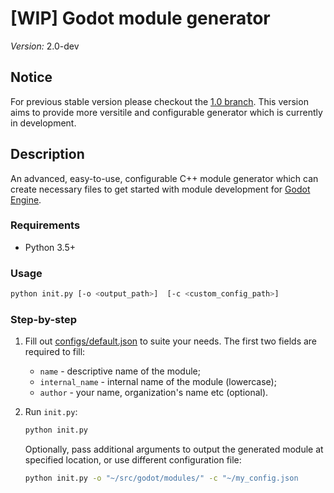 # [WIP] Godot module generator

*Version:* 2.0-dev

## Notice

For previous stable version please checkout the 
[1.0 branch](https://github.com/Xrayez/godot-module/tree/1.0). This version aims
to provide more versitile and configurable generator which is currently in development.

## Description

An advanced, easy-to-use, configurable C++ module generator which can create 
necessary files to get started with module development for 
[Godot Engine](https://github.com/godotengine/godot).

### Requirements

* Python 3.5+

### Usage

```bash
python init.py [-o <output_path>]  [-c <custom_config_path>]
```

### Step-by-step

1. Fill out [configs/default.json](configs/default.json) to suite your needs.
   The first two fields are required to fill:
   * `name` - descriptive name of the module;
   * `internal_name` - internal name of the module (lowercase);
   * `author` - your name, organization's name etc (optional).

2. Run `init.py`:

    ```bash
    python init.py
    ```
    
    Optionally, pass additional arguments to output the generated module at 
    specified location, or use different configuration file:
    
    ```bash
    python init.py -o "~/src/godot/modules/" -c "~/my_config.json
    ```
